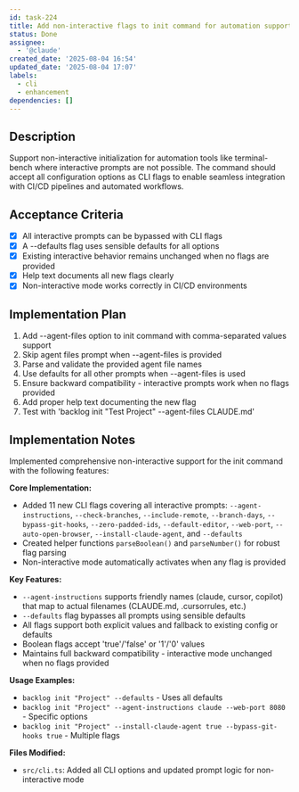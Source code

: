 ```yaml
---
id: task-224
title: Add non-interactive flags to init command for automation support
status: Done
assignee:
  - '@claude'
created_date: '2025-08-04 16:54'
updated_date: '2025-08-04 17:07'
labels:
  - cli
  - enhancement
dependencies: []
---
```


## Description

Support non-interactive initialization for automation tools like terminal-bench where interactive prompts are not possible. The command should accept all configuration options as CLI flags to enable seamless integration with CI/CD pipelines and automated workflows.

## Acceptance Criteria

- [x] All interactive prompts can be bypassed with CLI flags
- [x] A --defaults flag uses sensible defaults for all options
- [x] Existing interactive behavior remains unchanged when no flags are provided
- [x] Help text documents all new flags clearly
- [x] Non-interactive mode works correctly in CI/CD environments

## Implementation Plan

1. Add --agent-files option to init command with comma-separated values support
2. Skip agent files prompt when --agent-files is provided
3. Parse and validate the provided agent file names
4. Use defaults for all other prompts when --agent-files is used
5. Ensure backward compatibility - interactive prompts work when no flags provided
6. Add proper help text documenting the new flag
7. Test with 'backlog init "Test Project" --agent-files CLAUDE.md'

## Implementation Notes

Implemented comprehensive non-interactive support for the init command with the following features:

**Core Implementation:**
- Added 11 new CLI flags covering all interactive prompts: `--agent-instructions`, `--check-branches`, `--include-remote`, `--branch-days`, `--bypass-git-hooks`, `--zero-padded-ids`, `--default-editor`, `--web-port`, `--auto-open-browser`, `--install-claude-agent`, and `--defaults`
- Created helper functions `parseBoolean()` and `parseNumber()` for robust flag parsing
- Non-interactive mode automatically activates when any flag is provided

**Key Features:**
- `--agent-instructions` supports friendly names (claude, cursor, copilot) that map to actual filenames (CLAUDE.md, .cursorrules, etc.)
- `--defaults` flag bypasses all prompts using sensible defaults
- All flags support both explicit values and fallback to existing config or defaults
- Boolean flags accept 'true'/'false' or '1'/'0' values
- Maintains full backward compatibility - interactive mode unchanged when no flags provided

**Usage Examples:**
- `backlog init "Project" --defaults` - Uses all defaults
- `backlog init "Project" --agent-instructions claude --web-port 8080` - Specific options
- `backlog init "Project" --install-claude-agent true --bypass-git-hooks true` - Multiple flags

**Files Modified:**
- `src/cli.ts`: Added all CLI options and updated prompt logic for non-interactive mode
